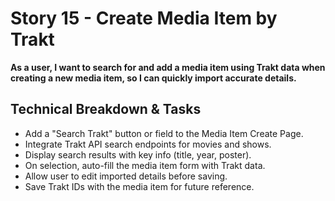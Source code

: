 # Story 15 - Create Media Item by Trakt

**As a user, I want to search for and add a media item using Trakt data when creating a new media item, so I can quickly import accurate details.**

## Technical Breakdown & Tasks
- Add a "Search Trakt" button or field to the Media Item Create Page.
- Integrate Trakt API search endpoints for movies and shows.
- Display search results with key info (title, year, poster).
- On selection, auto-fill the media item form with Trakt data.
- Allow user to edit imported details before saving.
- Save Trakt IDs with the media item for future reference.
